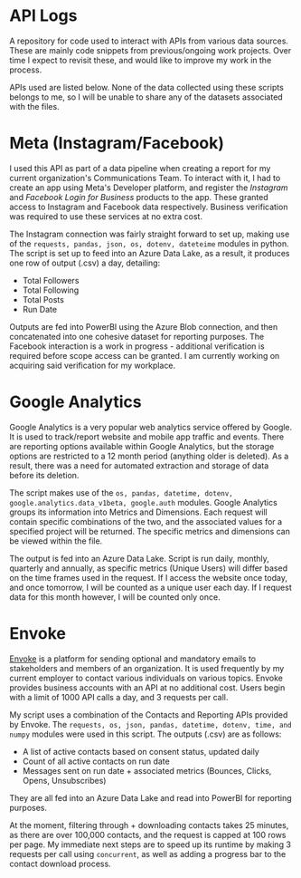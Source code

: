 # API Logs
A repository for code used to interact with APIs from various data sources. These are mainly code snippets from previous/ongoing work projects. Over time I expect to revisit these, and would like to improve my work in the process.

APIs used are listed below. None of the data collected using these scripts belongs to me, so I will be unable to share any of the datasets associated with the files.

# Meta (Instagram/Facebook) 

I used this API as part of a data pipeline when creating a report for my current organization's Communications Team. To interact with it, I had to create an app using Meta's Developer platform, and register the *Instagram* and *Facebook Login for Business* products to the app. These granted access to Instagram and Facebook data respectively. Business verification was required to use these services at no extra cost.

The Instagram connection was fairly straight forward to set up, making use of the `requests, pandas, json, os, dotenv, dateteime` modules in python. The script is set up to feed into an Azure Data Lake, as a result, it produces one row of output (.csv) a day, detailing: 
- Total Followers
- Total Following
- Total Posts
- Run Date


Outputs are fed into PowerBI using the Azure Blob connection, and then concatenated into one cohesive dataset for reporting purposes. The Facebook interaction is a work in progress - additional verification is required before scope access can be granted. I am currently working on acquiring said verification for my workplace. 

# Google Analytics 
Google Analytics is a very popular web analytics service offered by Google. It is used to track/report website and mobile app traffic and events. There are reporting options available within Google Analytics, but the storage options are restricted to a 12 month period (anything older is deleted). As a result, there was a need for automated extraction and storage of data before its deletion. 

The script makes use of the `os, pandas, datetime, dotenv, google.analytics.data_v1beta, google.auth` modules. Google Analytics groups its information into Metrics and Dimensions. Each request will contain specific combinations of the two, and the associated values for a specified project will be returned. The specific metrics and dimensions can be viewed within the file. 

The output is fed into an Azure Data Lake. Script is run daily, monthly, quarterly and annually, as specific metrics (Unique Users) will differ based on the time frames used in the request. If I access the website once today, and once tomorrow, I will be counted as a unique user each day. If I request data for this month however, I will be counted only once. 

# Envoke 
[Envoke](https://envoke.com/) is a platform for sending optional and mandatory emails to stakeholders and members of an organization. It is used frequently by my current employer to contact various individuals on various topics. Envoke provides business accounts with an API at no additional cost. Users begin with a limit of 1000 API calls a day, and 3 requests per call. 

My script uses a combination of the Contacts and Reporting APIs provided by Envoke. The `requests, os, json, pandas, datetime, dotenv, time, and numpy` modules were used in this script. The outputs (.csv) are as follows: 
- A list of active contacts based on consent status, updated daily
- Count of all active contacts on run date
- Messages sent on run date + associated metrics (Bounces, Clicks, Opens, Unsubscribes)

They are all fed into an Azure Data Lake and read into PowerBI for reporting purposes.

At the moment, filtering through + downloading contacts takes 25 minutes, as there are over 100,000 contacts, and the request is capped at 100 rows per page. My immediate next steps are to speed up its runtime by making 3 requests per call using `concurrent`, as well as adding a progress bar to the contact download process. 


